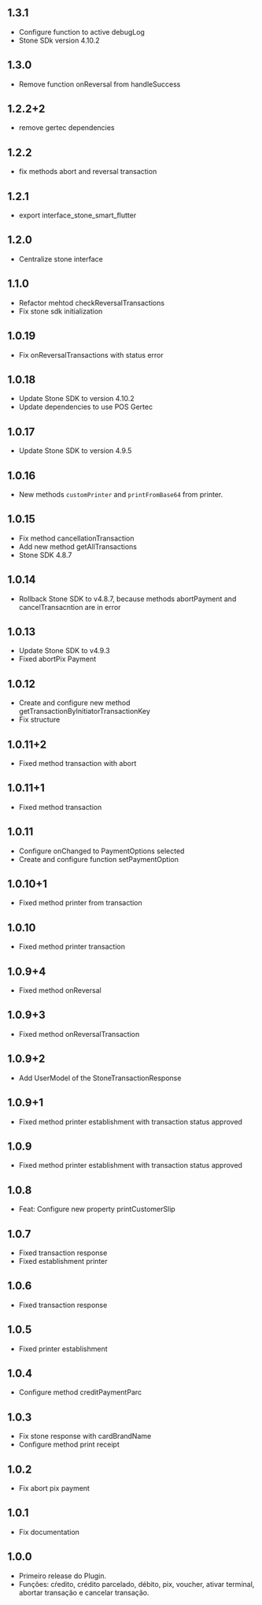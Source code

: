 ## 1.3.1

- Configure function to active debugLog
- Stone SDk version 4.10.2

## 1.3.0

- Remove function onReversal from handleSuccess

## 1.2.2+2

- remove gertec dependencies

## 1.2.2

- fix methods abort and reversal transaction

## 1.2.1

- export interface_stone_smart_flutter

## 1.2.0

- Centralize stone interface

## 1.1.0

- Refactor mehtod checkReversalTransactions
- Fix stone sdk initialization

## 1.0.19

- Fix onReversalTransactions with status error

## 1.0.18

- Update Stone SDK to version 4.10.2
- Update dependencies to use POS Gertec

## 1.0.17

- Update Stone SDK to version 4.9.5

## 1.0.16

- New methods `customPrinter` and `printFromBase64` from printer.

## 1.0.15

- Fix method cancellationTransaction
- Add new method getAllTransactions
- Stone SDK 4.8.7

## 1.0.14

- Rollback Stone SDK to v4.8.7, because methods abortPayment and cancelTransacntion are in error

## 1.0.13

- Update Stone SDK to v4.9.3
- Fixed abortPix Payment

## 1.0.12

- Create and configure new method getTransactionByInitiatorTransactionKey
- Fix structure

## 1.0.11+2

- Fixed method transaction with abort

## 1.0.11+1

- Fixed method transaction

## 1.0.11

- Configure onChanged to PaymentOptions selected
- Create and configure function setPaymentOption

## 1.0.10+1

- Fixed method printer from transaction

## 1.0.10

- Fixed method printer transaction

## 1.0.9+4

- Fixed method onReversal

## 1.0.9+3

- Fixed method onReversalTransaction

## 1.0.9+2

- Add UserModel of the StoneTransactionResponse

## 1.0.9+1

- Fixed method printer establishment with transaction status approved

## 1.0.9

- Fixed method printer establishment with transaction status approved

## 1.0.8

- Feat: Configure new property printCustomerSlip

## 1.0.7

- Fixed transaction response
- Fixed establishment printer

## 1.0.6

- Fixed transaction response

## 1.0.5

- Fixed printer establishment

## 1.0.4

- Configure method creditPaymentParc

## 1.0.3

- Fix stone response with cardBrandName
- Configure method print receipt

## 1.0.2

- Fix abort pix payment

## 1.0.1

- Fix documentation

## 1.0.0

- Primeiro release do Plugin.
- Funções: cŕedito, crédito parcelado, débito, pix, voucher, ativar terminal, abortar transação e cancelar transação.
